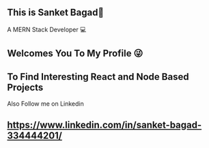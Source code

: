 ## This is Sanket Bagad👋

A MERN Stack Developer 💻

## Welcomes You To My Profile 😜

## To Find Interesting React and Node Based Projects

Also Follow me on Linkedin

## https://www.linkedin.com/in/sanket-bagad-334444201/
